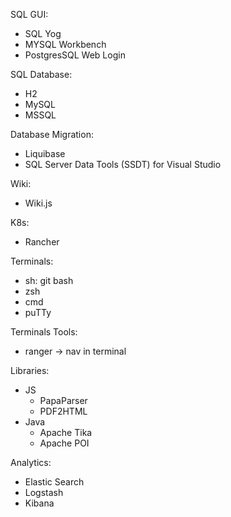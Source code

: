 SQL GUI: 
  - SQL Yog
  - MYSQL Workbench
  - PostgresSQL Web Login

SQL Database:
  - H2
  - MySQL
  - MSSQL

Database Migration:
  - Liquibase
  - SQL Server Data Tools (SSDT) for Visual Studio

Wiki:
  - Wiki.js

K8s:
  - Rancher

Terminals:
  - sh: git bash
  - zsh
  - cmd
  - puTTy

Terminals Tools:
  - ranger -> nav in terminal

Libraries:
  - JS
      - PapaParser
      - PDF2HTML
  - Java
      - Apache Tika
      - Apache POI

Analytics:
  - Elastic Search
  - Logstash
  - Kibana
